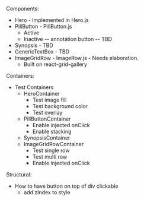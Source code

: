 Components:
* Hero - Implemented in Hero.js
* PillButton - PillButton.js
  * Active
  * Inactive -- annotation button -- TBD
* Synopsis - TBD
* GenericTextBox - TBD
* ImageGridRow - ImageRow.js - Needs elaboration.
  * Built on react-grid-gallery

Containers:
* Test Containers
  * HeroContainer
    * Test image fill
    * Test background color
    * Test overlay
  * PillButtonContainer
    * Enable injected onClick
    * Enable stacking
  * SynopsisContainer
  * ImageGridRowContainer
    * Test single row
    * Test multi row
    * Enable injected onClick
    
Structural:
* How to have button on top of div clickable
  * add zIndex to style